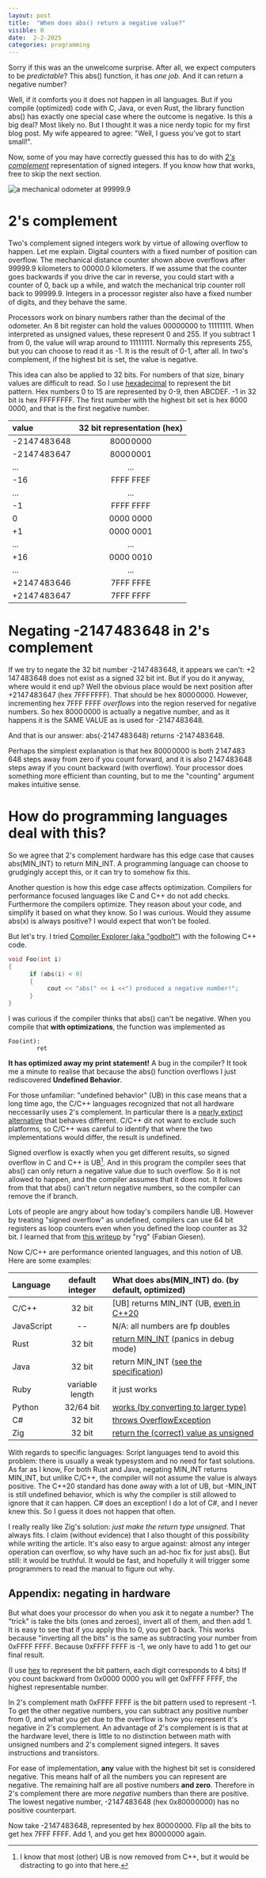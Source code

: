 ```yaml
---
layout: post
title:  "When does abs() return a negative value?"
visible: 0
date:  2-2-2025
categories: programming
---
```


Sorry if this was an the unwelcome surprise. After all, we expect computers to be _predictable_? This abs() function, it has _one job_. And it can return a negative number?

Well, if it comforts you it does not happen in all languages. But if you compile (optimized) code with C, Java, or even Rust, the library function abs() has exactly one special case where the outcome is negative. Is this a big deal? Most likely no. But I thought it was a nice nerdy topic for my first blog post. My wife appeared to agree: "Well, I guess you've got to start small!". 

Now, some of you may have correctly guessed this has to do with _[2's complement](https://en.wikipedia.org/wiki/Two's_complement)_ representation of signed integers. If you know how that works, free to skip the next section.   


![a mechanical odometer at 99999.9](../images/Odometer_rollover.jpg)


# 2's complement

Two's complement signed integers work by virtue of allowing overflow to happen. Let me explain. Digital counters with a fixed number of position can overflow. The mechanical distance counter shown above overflows after 99999.9 kilometers to 00000.0 kilometers. If we assume that the counter goes backwards if you drive the car in reverse, you could start with a counter of 0, back up a while, and watch the mechanical trip counter roll back to 99999.9. Integers in a processor register also have a fixed number of digits, and they behave the same. 

Processors work on binary numbers rather than the decimal of the odometer. An 8 bit register can hold the values 00000000 to 11111111. When interpreted as unsigned values, these represent 0 and 255. If you subtract 1 from 0, the value will wrap around to 11111111. Normally this represents 255, but you can choose to read it as -1. It is the result of 0-1, after all. In two's complement, if the highest bit is set, the value is negative. 

This idea can also be applied to 32 bits. For numbers of that size, binary values are difficult to read. So I use [hexadecimal](https://simple.wikipedia.org/wiki/Hexadecimal) to represent the bit pattern. Hex numbers 0 to 15 are represented by 0-9, then ABCDEF. -1 in 32 bit is  hex FFFF FFFF. The first number with the highest bit set is hex 8000 0000, and that is the first negative number.

| value | 32 bit representation (hex)|
|:------|:--------------:|
|  -2 147 483 648 |  8000 0000 | 
|  -2 147 483 647 |  8000 0001 |
| ... | ... |
| -16  | FFFF FFEF |
| ... | ... |
| -1  | FFFF FFFF|
| 0   | 0000 0000|
| +1  | 0000 0001|
| ... | ... |
| +16  | 0000 0010 |
| ... | ... |
|  +2 147 483 646 |  7FFF FFFE |
|  +2 147 483 647 |  7FFF FFFF |

# Negating -2 147 483 648 in 2's complement
If we try to negate the 32 bit number -2 147 483 648, it appears we can't: +2 147 483 648 does not exist as a signed 32 bit int. But if you do it anyway, where would it end up? Well the obvious place would be next position after +2 147 483 647 (hex 7FFF FFFF). That should be hex 8000 0000. However, incrementing hex 7FFF FFFF *overflows* into the region reserved for negative numbers. So hex 8000 0000 is actually a negative number, and as it happens it is the SAME VALUE as is used for -2 147 483 648. 

And that is our answer: abs(-2 147 483 648) returns -2 147 483 648. 

Perhaps the simplest explanation is that hex 8000 0000 is both 2 147 483 648 steps away from zero if you count forward, and it is also 2 147 483 648 steps away if you count backward (with overflow). Your processor does something more efficient than counting, but to me the "counting" argument makes intuitive sense.
 
# How do programming languages deal with this?
So we agree that 2's complement hardware has this edge case that causes abs(MIN_INT) to return MIN_INT. A programming language can choose to grudgingly accept this, or it can try to somehow fix this. 

Another question is how this edge case affects optimization. Compilers for performance focused languages like C and C++ do not add checks. Furthermore the compilers optimize. They reason about your code, and simplify it based on what they know. So I was curious. Would they assume abs(x) is always positive? I would expect that won't be fooled. 

But let's try.  I tried [Compiler Explorer (aka "godbolt")](https://abs.godbolt.org/z/YTETW4rY8) with the following C++ code. 

```cpp
void Foo(int i)
{
      if (abs(i) < 0)
      {
           cout << "abs(" << i <<") produced a negative number!";
      }
}
```
I was curious if the compiler thinks that abs() can't be negative. When you compile that **with optimizations**, the function was implemented as 

```assembly
Foo(int):
        ret
```

 **It has optimized away my print statement!** A bug in the compiler? 
It took me a minute to realise that because the abs() function overflows I just rediscovered **Undefined Behavior**.

For those unfamiliar: "undefined behavior" (UB) in this case means that a long time ago, the C/C++ languages recognized that not all hardware neccessarily uses 2's complement. In particular there is a [nearly extinct alternative](https://en.wikipedia.org/wiki/Ones'_complement) that behaves different. C/C++ dit not want to exclude such platforms, so C/C++ was careful to identify that where the two implementations would differ, the result is undefined.  

Signed overflow is exactly when you get different results, so signed overflow in C and C++ is UB[^1]. And in this program the compiler sees that abs() can only return a negative value due to such overflow. So it is not allowed to happen, and the compiler assumes that it does not. It follows from that that abs() can't return negative numbers, so the compiler can remove the if branch.

Lots of people are angry about how today's compilers handle UB. However by treating "signed overflow" as undefined, compilers can use 64 bit registers as loop counters even when you defined the loop counter as 32 bit. I learned that from [this writeup](https://gist.github.com/rygorous/e0f055bfb74e3d5f0af20690759de5a7#file-gistfile1-txt) by "ryg" (Fabian Giesen). 

Now C/C++ are performance oriented languages, and this notion of UB. Here are some examples:

| Language | default integer | What does abs(MIN_INT) do. (by default, optimized) |
|:--------|:-------:|:-------|
| C/C++   | 32 bit   | [UB] returns MIN_INT (UB, [even in C++20](https://stackoverflow.com/a/57363573) |
| JavaScript | --  |  N/A: all numbers are fp doubles |
| Rust    | 32 bit   | [return MIN_INT](https://doc.rust-lang.org/stable/std/primitive.i32.html#method.abs)  (panics in debug mode) |
| Java    | 32 bit   | return MIN_INT  ([see the specification](https://docs.oracle.com/javase/8/docs/api/java/lang/Math.html#abs-int-)) |
| Ruby    | variable length   | it just works |
| Python    | 32/64 bit | [works (by converting to larger type)](https://peps.python.org/pep-0237/) |
| C#    | 32 bit   | [throws OverflowException](https://learn.microsoft.com/en-us/dotnet/api/system.math.abs?view=netstandard-2.1#system-math-abs(system-int32))   |
| Zig   | 32 bit   | [return the (correct) value as unsigned](https://ziglang.org/documentation/master/#abs)  |
 
With regards to specific languages: 
Script languages tend to avoid this problem: there is usually a weak typesystem and no need for fast solutions. As far as I know, 
For both Rust and Java, negating MIN_INT returns MIN_INT, but unlike C/C++, the compiler will not assume the value is always positive.
The C++20 standard has done away with a lot of UB, but -MIN_INT is still undefined behavior, which is why the compiler is still allowed to ignore that it can happen. 
C# does an exception! I do a lot of C#, and I never knew this. So I guess it does not happen that often. 

I really really like Zig's solution: _just make the return type unsigned_. That always fits. I claim (without evidence) that I also thought of this possibility while writing the article. It's also easy to argue against: almost any integer operation can overflow, so why have such an ad-hoc fix for just abs(). But still: it would be truthful. It would be fast, and hopefully it will trigger some programmers to read the manual to figure out why.

## Appendix: negating in hardware

But what does your processor do when you ask it to negate a number? The "trick" is take the bits (ones and zeroes), invert all of them, and then add 1. It is easy to see that if you apply this to 0, you get 0 back. This works because "inverting all the bits" is the same as subtracting your number from 0xFFFF FFFF. Because 0xFFFF FFFF is -1, we only have to add 1 to get our final result.


 [^1]: I know that most (other) UB is now removed from C++, but it would be distracting to go into that here.
 [^2]:  A more lighthearted explanation: Causing "Undefined behavior" is like randomly activating the [Improbabilty drive](https://hitchhikers.fandom.com/wiki/Infinite_Improbability_Drive). "Are you crazy? Without proper programming **anything** could happen!" - Zaphod Beeblebrox. 
 



(I use [hex](https://simple.wikipedia.org/wiki/Hexadecimal) to represent the bit pattern, each digit corresponds to 4 bits)
If you count backward from  0x0000 0000 you will get 0xFFFF FFFF, the highest representable number. 

In 2's complement math 0xFFFF FFFF is the bit pattern used to represent -1. To get the other negative numbers, you can subtract any positive number from 0, and what you get due to the overflow is how you represent it's negative in 2's complement. An advantage of 2's complement is is that at the hardware level, there is little to no distinction between math with unsigned numbers and 2's complement signed integers. It saves instructions and transistors. 

For ease of implementation, **any** value with the highest bit set is considered negative. This means half of all the numbers you can represent are negative. The remaining half are all postive numbers **and zero**. Therefore in 2's complement there are more _negative_ numbers than there are positive. The lowest negative number, -2 147 483 648 (hex 0x8000 0000) has no positive counterpart.


Now take -2 147 483 648, represented by hex 8000 0000. Flip all the bits to get hex 7FFF FFFF. Add 1, and you get hex 8000 0000 again.
